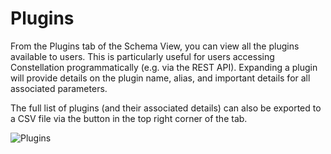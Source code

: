 # Plugins

From the Plugins tab of the Schema View, you can view all the plugins
available to users. This is particularly useful for users accessing
Constellation programmatically (e.g. via the REST API). Expanding a
plugin will provide details on the plugin name, alias, and important
details for all associated parameters.

The full list of plugins (and their associated details) can also be
exported to a CSV file via the button in the top right corner of the
tab.

<img src="../ext/docs/CoreSchemaView/src/au/gov/asd/tac/constellation/views/schemaview/resources/Plugins.png" alt="Plugins" />
